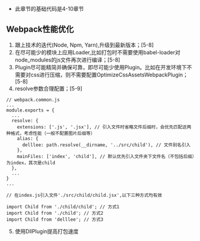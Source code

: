 * 此章节的基础代码是4-10章节
## Webpack性能优化
1. 跟上技术的迭代(Node, Npm, Yarn),升级到最新版本；[5-8]
2. 在尽可能少的模块上应用Loader,比如打包时不需要使用babel-loader对node_modules的js文件再次进行编译；[5-8]
3. Plugin尽可能精简并确保可靠，即尽可能少使用Plugin。比如在开发环境下不需要对css进行压缩，则不需要配置OptimizeCssAssetsWebpackPlugin；[5-8]
4. resolve参数合理配置；[5-9]
```
// webpack.common.js
...
module.exports = {
  ...
  resolve: {
    extensions: ['.js', '.jsx'], // 引入文件时省略文件后缀时，会优先匹配这两种格式，考虑性能（一般不配置图片后缀等）
    alias: {
      delllee: path.resolve(__dirname, '../src/child'), // 文件别名引入
    },
    mainFiles: ['index', 'child'], // 默认优先引入文件夹下文件名（不包括后缀）为index，其次是child
  },
  ...
}
...

// 在index.js引入文件'./src/child/child.jsx',以下三种方式均有效

import Child from './child/child'; // 方式1
import Child from './child'; // 方式2
import Child from 'delllee'; // 方式3
```
5. 使用DllPlugin提高打包速度
